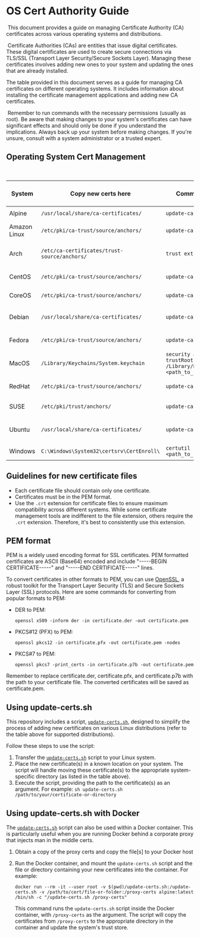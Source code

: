 # OS Cert Authority Guide
​
This document provides a guide on managing Certificate Authority (CA) certificates across various operating systems and distributions.

​
Certificate Authorities (CAs) are entities that issue digital certificates. These digital certificates are used to create secure connections via TLS/SSL (Transport Layer Security/Secure Sockets Layer). Managing these certificates involves adding new ones to your system and updating the ones that are already installed.
​

The table provided in this document serves as a guide for managing CA certificates on different operating systems. It includes information about installing the certificate management applications and adding new CA certificates.

​
Remember to run commands with the necessary permissions (usually as root). Be aware that making changes to your system's certificates can have significant effects and should only be done if you understand the implications. Always back up your system before making changes. If you're unsure, consult with a system administrator or a trusted expert.
​
​
## Operating System Cert Management
​
<table>
    <thead>
        <tr>
            <th>System</th>
            <th>Copy new certs here</th>
            <th>Command to trust new certs</th>
            <th>Install cert management tool</th>
        </tr>
    </thead>
    <tbody>
        <tr>
            <td>Alpine</td>
            <td><code>/usr/local/share/ca-certificates/</code></td>
            <td><code>update-ca-certificates</code></td>
            <td><code>apk add ca-certificates</code></td>
        </tr>
        <tr>
            <td>Amazon Linux</td>
            <td><code>/etc/pki/ca-trust/source/anchors/</code></td>
            <td><code>update-ca-trust extract</code></td>
            <td><code>yum install ca-certificates</code></td>
        </tr>
        <tr>
            <td>Arch</td>
            <td><code>/etc/ca-certificates/trust-source/anchors/</code></td>
            <td><code>trust extract-compat</code></td>
            <td><code>pacman -Sy ca-certificates-utils</code></td>
        </tr>
        <tr>
            <td>CentOS</td>
            <td><code>/etc/pki/ca-trust/source/anchors/</code></td>
            <td><code>update-ca-trust extract</code></td>
            <td><code>yum install ca-certificates</code></td>
        </tr>
        <tr>
            <td>CoreOS</td>
            <td><code>/etc/pki/ca-trust/source/anchors/</code></td>
            <td><code>update-ca-certificates</code></td>
            <td>Built into the system</td>
        </tr>
        <tr>
            <td>Debian</td>
            <td><code>/usr/local/share/ca-certificates/</code></td>
            <td><code>update-ca-certificates</code></td>
            <td><code>apt-get install -y ca-certificates</code></td>
        </tr>
        <tr>
            <td>Fedora</td>
            <td><code>/etc/pki/ca-trust/source/anchors/</code></td>
            <td><code>update-ca-trust extract</code></td>
            <td><code>dnf install ca-certificates</code></td>
        </tr>
        <tr>
            <td>MacOS</td>
            <td><code>/Library/Keychains/System.keychain</code></td>
            <td><code>security add-trusted-cert -d -r trustRoot -k /Library/Keychains/System.keychain &lt;path_to_cert&gt;</code></td>
            <td>Built into the system</td>
        </tr>
        <tr>
            <td>RedHat</td>
            <td><code>/etc/pki/ca-trust/source/anchors/</code></td>
            <td><code>update-ca-trust extract</code></td>
            <td><code>yum install ca-certificates</code></td>
        </tr>
        <tr>
            <td>SUSE</td>
            <td><code>/etc/pki/trust/anchors/</code></td>
            <td><code>update-ca-certificates</code></td>
            <td><code>zypper install ca-certificates</code></td>
        </tr>
        <tr>
            <td>Ubuntu</td>
            <td><code>/usr/local/share/ca-certificates/</code></td>
            <td><code>update-ca-certificates</code></td>
            <td><code>apt-get install -y ca-certificates</code></td>
        </tr>
        <tr>
            <td>Windows</td>
            <td><code>C:\Windows\System32\certsrv\CertEnroll\</code></td>
            <td><code>certutil -addstore -f "Root" &lt;path_to_cert&gt;</code></td>
            <td>Built into the system</td>
        </tr>
    </tbody>
</table>

## Guidelines for new certificate files

- Each certificate file should contain only one certificate.
- Certificates must be in the PEM format.
- Use the `.crt` extension for certificate files to ensure maximum compatibility across different systems. While some certificate management tools are indifferent to the file extension, others require the `.crt` extension. Therefore, it's best to consistently use this extension.

## PEM format

PEM is a widely used encoding format for SSL certificates. PEM formatted certificates are ASCII (Base64) encoded and include "-----BEGIN CERTIFICATE-----" and "-----END CERTIFICATE-----" lines.

To convert certificates in other formats to PEM, you can use [OpenSSL](https://www.openssl.org/), a robust toolkit for the Transport Layer Security (TLS) and Secure Sockets Layer (SSL) protocols. Here are some commands for converting from popular formats to PEM:

- DER to PEM:
    ```
    openssl x509 -inform der -in certificate.der -out certificate.pem
    ```

- PKCS#12 (PFX) to PEM:
    ```
    openssl pkcs12 -in certificate.pfx -out certificate.pem -nodes
    ```

- PKCS#7 to PEM:
    ```
    openssl pkcs7 -print_certs -in certificate.p7b -out certificate.pem
    ```

Remember to replace certificate.der, certificate.pfx, and certificate.p7b with the path to your certificate file. The converted certificates will be saved as certificate.pem.

## Using update-certs.sh

This repository includes a script, [`update-certs.sh`](./update-certs.sh), designed to simplify the process of adding new certificates on various Linux distributions (refer to the table above for supported distributions).

Follow these steps to use the script:

1. Transfer the [`update-certs.sh`](./update-certs.sh) script to your Linux system.
2. Place the new certificate(s) in a known location on your system. The script will handle moving these certificate(s) to the appropriate system-specific directory (as listed in the table above).
3. Execute the script, providing the path to the certificate(s) as an argument. For example: `sh update-certs.sh /path/to/your/certificate-or-directory`

## Using update-certs.sh with Docker

The [`update-certs.sh`](./update-certs.sh) script can also be used within a Docker container. This is particularly useful when you are running Docker behind a corporate proxy that injects man in the middle certs.

1. Obtain a copy of the proxy certs and copy the file[s] to your Docker host
1. Run the Docker container, and mount the `update-certs.sh` script and the file or directory containing your new certificates into the container. For example:

    ```shell
    docker run --rm -it --user root -v $(pwd)/update-certs.sh:/update-certs.sh -v /path/to/cert/file-or-folder:/proxy-certs alpine:latest /bin/sh -c "/update-certs.sh /proxy-certs"
    ```

    This command runs the `update-certs.sh` script inside the Docker container, with `/proxy-certs` as the argument. The script will copy the certificates from `/proxy-certs` to the appropriate directory in the container and update the system's trust store.
